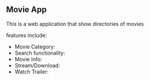 ## Movie App

This is a web application that show directories of movies

features include:
- Movie Category:
- Search functionality:
- Movie Info:
- Stream/Download:
- Watch Trailer: